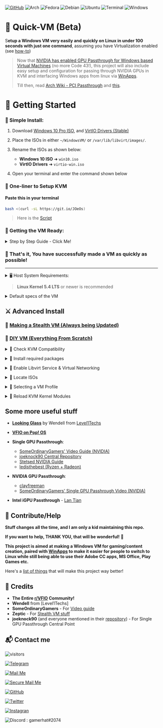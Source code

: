 [![GitHub](https://img.shields.io/badge/Quick-VM-brightgreen?style=for-the-badge&logo=Material-Design-Icons&logoColor=white)](https://github.com/gamerhat18/Quick-VM/)
![Arch](https://img.shields.io/badge/Arch-blue?style=for-the-badge&logo=Arch-Linux&logoColor=white)
![Fedora](https://img.shields.io/badge/Fedora-blue?style=for-the-badge&logo=Fedora&logoColor=white&color=294172)
![Debian](https://img.shields.io/badge/Debain-red?style=for-the-badge&logo=Debian&logoColor=white&color=A81D33)
![Ubuntu](https://img.shields.io/badge/Ubuntu-orange?style=for-the-badge&logo=Ubuntu&logoColor=white&color=E95420)
![Terminal](https://img.shields.io/badge/Terminal-black?style=for-the-badge&logo=Windows-Terminal&logoColor=white&color=4D4D4D)
![Windows](https://img.shields.io/badge/Windows-blue?style=for-the-badge&logo=Windows&logoColor=white&color=0078D6)


# 🏅 Quick-VM (Beta) 

S**etup a Windows VM very easily and quickly on Linux in under 100 seconds with just one command**, assuming you have Virtualization enabled (see [how-to](https://github.com/thegamerhat/quick-vm/blob/main/docs/diy-vm.md#enabling-virtualization-in-your-ueficoreboot))

>Now that [NVIDIA has enabled GPU Passthrough for Windows based Virtual Machines](https://nvidia.custhelp.com/app/answers/detail/a_id/5173) (no more Code 43!), this project will also include easy setup and configuration for passing through NVIDIA GPUs in KVM and interfacing Windows apps from linux via [WinApps](https://github.com/Fmstrat/winapps/).
>
>Till then, read [Arch Wiki - PCI Passthrough](https://wiki.archlinux.org/index.php/PCI_passthrough_via_OVMF) and [this](https://github.com/thegamerhat/quick-vm#some-more-useful-stuff).

# 🚀 Getting Started

### 🥇 Simple Install:

1. Download [Windows 10 Pro ISO](https://www.microsoft.com/en-us/software-download/windows10ISO), and [VirtIO Drivers (Stable)](https://fedorapeople.org/groups/virt/virtio-win/direct-downloads/stable-virtio/virtio-win.iso)

2. Place the ISOs in either `~/WindowsVM/` or `/var/lib/libvirt/images/`.

3. Rename the ISOs as shown below:
    - **Windows 10 ISO** ➜ `win10.iso`
    - **VirtIO Drivers** ➜ `virtio-win.iso`

4. Open your terminal and enter the command shown below  

### 🥈 One-liner to Setup KVM

#### Paste this in your terminal

```bash
bash <(curl -sL https://git.io/JOeOs) 
 ```

> Here is the [Script](https://github.com/thegamerhat/quick-vm/blob/main/one-liner.sh)

### 🥉 Getting the VM Ready:

<p>
<details>
<summary>Step by Step Guide - Click Me!</summary>
<br>

### Please follow along the screenshots below to get the VM ready.

+ Click inside the VM Window and press any key when asked.  

![Screenshot](docs/img/first-boot.png)

![Screenshot](docs/img/booting-iso.png)

+ Select your language and keyboard input and click Next.

![Screenshot](docs/img/install-1.png)

![Screenshot](docs/img/install-2.png)

+ Enter your product key now, or you can skip and enter your product key after installation.

![Screenshot](docs/img/install-3.png)

+ Selecting **Windows 10 Pro N** will install **Windows 10 Pro** without extra bloat.
> Note: Choose Windows 10 Pro XXX or Enterprise if you need Hyper-V for Stealth VM. 

![Screenshot](docs/img/install-4.png)

![Screenshot](docs/img/install-5.png)

+ Select **Custom Install**  (because the other one is useless)

![Screenshot](docs/img/install-6.png)

+ Click on **Load Driver** to install disk drivers.

![Screenshot](docs/img/install-7.png)

![Screenshot](docs/img/install-8.png)

+ Double-Click on **CD Drive virtio-win** ➜ **amd64** ➜ **w10** and click **OK**. 

![Screenshot](docs/img/install-9.png)

+ Just click N**ext** to select the default one.

![Screenshot](docs/img/install-10.png)

+ Select `Unallocated Space` and click **Next** to begin the installation.

![Screenshot](docs/img/install-11.png)

![Screenshot](docs/img/install-12.png)

</br>
</details>
</p>

### 🎉 That's it, You have successfully made a VM as quickly as possible!

---

<p>
<details>
<summary>🖥 Host System Requirements:</summary>
<br>
 
  - **Ubuntu 18.04** or newer
  - **Fedora 30** or newer
  - **Arch** (Read this [Guide by LinuxHint](https://linuxhint.com/install_configure_kvm_archlinux) for permissions and User Group setting)
  - **4 CPUs** (2 Multi-Threaded Cores at minimum)
  - **8 GiB Memory** (more = better)
  - **40+ GiB of Free Storage** typically (**SSD Recommened**)
</br>
</details>
</p>

> **Linux Kernel 5.4 LTS** or newer is recommended 

<p>
<details>
<summary>Default specs of the VM</summary>
<br>

**CPU**: 4 vCPUs Allocated

**GPU**: VirtIO or [VFIO GPU Passthrough - ArchWiki](https://wiki.archlinux.org/index.php/PCI_passthrough_via_OVMF) or [Single-GPU-Passthrough](https://github.com/joeknock90/Single-GPU-Passthrough) 

**Memory**: Total 6 GiB, 1 GiB Allocated initially

**Storage Drive**: 1 TB VirtIO Disk (Dynamically Allocated)

**DVD Drive**: Windows 10 ISO

**Other Drives**: VirtIO Drivers ISO, Essential Tools ISO (to optimize VM performance)

**Network Card**: VirtIO (Recommended Disabled until debloated)
</br>
</details>
</p>

## ⚔️ Advanced Install

### 🔖 [Making a Stealth VM (Always being Updated)](docs/stealth-vm.md)

### 🔖 [DIY VM (Everything From Scratch)](docs/diy-vm.md)

<p>
<details>
<summary>📍 Check KVM Compatibility</summary>
<br>

1. Checks if `AMD-V` or `VT-d`/`VT-x` is supported on your AMD/Intel CPU.
2. Checks if kvm is enabled using `virt-host-validate`.</br>
</details>
</p>

<p>
<details>
<summary>📍 Install required packages</summary>
<br>

- Updates repositories (Debian and Fedora only) and installs required packages.

```
# Debian
sudo apt update -q && sudo apt install -y qemu qemu-kvm libvirt-bin libvirt-daemon libvirt-clients bridge-utils virt-manager

# Fedora
sudo dnf -y install qemu-kvm libvirt bridge-utils virt-install virt-manager

# Arch
sudo pacman -S --noconfirm qemu libvirt bridge-utils edk2-ovmf vde2 ebtables dnsmasq openbsd-netcat virt-manager
```
</br>
</details>
</p>

<p>
<details>
<summary>📍 Enable Libvirt Service & Virtual Networking</summary>
<br>

**Executes the following commands only if systemd is present and running.**

```
# Libvirt service and socket
sudo systemctl enable --now libvirtd

# Virtlogd
sudo systemctl enable --now virtlogd

# Virtual Networking
sudo virsh net-autostart default
sudo virsh net-start default
```
</br>
</details>
</p>

<p>
<details>
<summary>📍 Locate ISOs</summary>
<br>

1. Checks if `win10.iso` and `virtio-win.iso` exist in ~/WindowsVM or /var/lib/libvirt/images
2. Uses `rsync` to copy the ISOs to /var/lib/libvirt/images (_$HOME subdirectories might cause permission issues_)

</br>
</details>
</p>

<p>
<details>
<summary>📍 Selecting a VM Profile</summary>
<br>

### 1. Serious Business 

Ideal for Gaming, Content Creation and other heavy duty applications.

**Adobe Creative Cloud**

**3d Printing Software**: CHITUBOX

**360 Photo/Video Software**: VeeR Editor

|Part|Specification|
| --- | --- |
|CPU|6 vCPU|
|Memory|8 GiB|
|Storage|1 TiB|

### 2. Decently Powerful [Default]

Ideal for Office 365, and some light Photoshop.


|Part|Specification|
| --- | --- |
|CPU|4 vCPU|
|Memory|6 GiB|
|Storage|1 TiB|

### 3. Lightweight and Barebones

Ideal for basic stuff that requires Windows. 

**Printer Software, CNC Application**

**Tax Software in Banks**


|Part|Specification|
| --- | --- |
|CPU|2 vCPU|
|Memory|4 GiB|
|Storage|1 TiB|

### 4. Stealth VM (Beta)

Ideal for DRM/Anticheat Programs like **Valorant**, **Rainbow Six: Siege**


|Part|Specification|
| --- | --- |
|CPU|6 vCPU|
|Memory|8 GiB|
|Storage|1 TiB|


</br>
</details>
</p>

<p>
<details>
<summary>📍 Reload KVM Kernel Modules</summary>
<br>

If `kvm` is enabled correctly, then executes the following commands depending upon the CPU.

```
# AMD
sudo modprobe -r kvm_amd kvm      # safely unloads the modules
sudo modprobe kvm                 # enables kvm first
sudo modprobe kvm_amd nested=1    # then kvm_amd module with nested enabled

# INTEL
sudo modprobe -r kvm_intel kvm    # safely unloads the modules
sudo modprobe kvm                 # enables kvm first
sudo modprobe kvm_intel nested=   # then kvm_intel module with nested enabled
```
</br>
</details>
</p>

## Some more useful stuff

- **[Looking Glass](https://looking-glass.io)** by Wendell from [Level1Techs](https://www.youtube.com/channel/UC4w1YQAJMWOz4qtxinq55LQ)

- **[VFIO on Pop! OS](https://forum.level1techs.com/t/vfio-in-2019-pop-os-how-to-general-guide-though-draft/142287)**

- **Single GPU Passthrough**:
  - [SomeOrdinaryGamers' Video Guide (NVIDIA)](https://youtube.com/watch?v=BUSrdUoedTo)
  - [joeknock90 Central Repository](https://github.com/joeknock90/Single-GPU-Passthrough)
  - [Stetsed NVIDIA Guide](https://github.com/Stetsed/NVIDIA-Single-GPU-Passthrough)
  - [ledisthebest (Ryzen + Radeon)](https://github.com/ledisthebest/LEDs-single-gpu-passthrough)

- **NVIDIA GPU Passthrough**:
  - [clayfreeman](https://clayfreeman.github.io/gpu-passthrough/) 
  - [SomeOrdinaryGamers' Single GPU Passhrough Video (NVIDIA)](https://youtube.com/watch?v=h7SG7ccjn-g)

- **Intel iGPU Passthrough** - [Lan Tian](https://lantian.pub/en/article/modify-computer/laptop-intel-nvidia-optimus-passthrough.lantian/)

## 🎁 Contribute/Help

**Stuff changes all the time, and I am only a kid maintaining this repo.**

**If you want to help, THANK YOU, that will be wonderful!** 💜

**This project is aimed at making a Windows VM for gaming/content creation, paired with [WinApps](https://github.com/Fmstrat/winapps/) to make it easier for people to switch to Linux while still being able to use their Adobe CC apps, MS Office, Play Games etc.**

Here's a [list of things](https://github.com/thegamerhat/quick-vm/blob/main/docs/list-things-todo.md) that will make this project way better!

## 📣 Credits

- **The Entire [r/VFIO](https://reddit.com/r/vfio) Community!**
- **Wendell** from [Level1Techs]
- **SomeOrdinaryGamers** - For [Video guide](https://youtube.com/watch?v=BUSrdUoedTo)
- **Zeptic** - For [Stealth VM stuff](https://youtube.com/watch?v=VKh2eKPnmXs)
- **joeknock90** (and everyone mentioned in their [repository](https://github.com/joeknock90/Single-GPU-Passthrough)) - For Single GPU Passthrough Central Point

## 📬 Contact me

![visitors](https://visitor-badge.glitch.me/badge?page_id=gamerhat18.quick-vm)

[![Telegram](https://img.shields.io/badge/Telegram-%2326A5E4.svg?&style=for-the-badge&logo=telegram&logoColor=white)](https://t.me/thegamerhat)

[![Mail Me](https://img.shields.io/badge/Gmail-%23EA4335.svg?&style=for-the-badge&logo=gmail&logoColor=white)](mailto:gamerhat18@gmail.com) 

[![Secure Mail Me](https://img.shields.io/badge/ProtonMail-%23663399.svg?&style=for-the-badge&logo=proton-mail&logoColor=white)](mailto:gamerhat18@protonmail.com) 

[![GitHub](https://img.shields.io/badge/GitHub-%23181717.svg?&style=for-the-badge&logo=github&logoColor=white)](https://github.com/thegamerhat) 

[![Twitter](https://img.shields.io/badge/Twitter-%231DA1F2.svg?&style=for-the-badge&logo=twitter&logoColor=white)](https://twitter.com/thegamerhat)

[![Instagran](https://img.shields.io/badge/Instagram-%23E4405F.svg?&style=for-the-badge&logo=instagram&logoColor=white)](https://instagram.com/thegamerhat)

![Discord](https://img.shields.io/badge/Discord-%237289DA.svg?&style=for-the-badge&logo=discord&logoColor=white)
: gamerhat#2074
